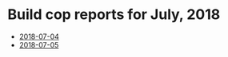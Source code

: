 # Build cop reports for July, 2018

* [2018-07-04](https://bitbucket.org/osrf/gazebo/wiki/buildcop/2018/07/04.md)
* [2018-07-05](https://bitbucket.org/osrf/gazebo/wiki/buildcop/2018/07/05.md)